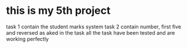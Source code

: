 # this is my 5th project
task 1 contain the student marks system
task 2 contain number, first  five and reversed as aked in the task
all the task have been tested and are working perfectly
